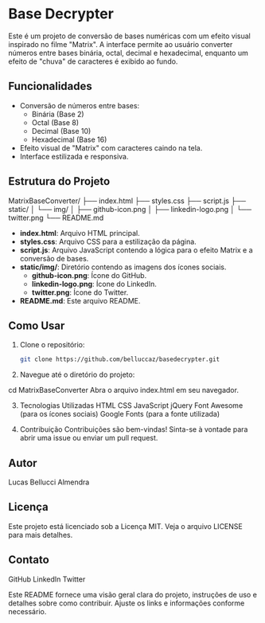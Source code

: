 # Base Decrypter

Este é um projeto de conversão de bases numéricas com um efeito visual inspirado no filme "Matrix". A interface permite ao usuário converter números entre bases binária, octal, decimal e hexadecimal, enquanto um efeito de "chuva" de caracteres é exibido ao fundo.

## Funcionalidades

- Conversão de números entre bases:
  - Binária (Base 2)
  - Octal (Base 8)
  - Decimal (Base 10)
  - Hexadecimal (Base 16)
- Efeito visual de "Matrix" com caracteres caindo na tela.
- Interface estilizada e responsiva.

## Estrutura do Projeto

MatrixBaseConverter/
├── index.html
├── styles.css
├── script.js
├── static/
│ └── img/
│ ├── github-icon.png
│ ├── linkedin-logo.png
│ └── twitter.png
└── README.md

- **index.html**: Arquivo HTML principal.
- **styles.css**: Arquivo CSS para a estilização da página.
- **script.js**: Arquivo JavaScript contendo a lógica para o efeito Matrix e a conversão de bases.
- **static/img/**: Diretório contendo as imagens dos ícones sociais.
  - **github-icon.png**: Ícone do GitHub.
  - **linkedin-logo.png**: Ícone do LinkedIn.
  - **twitter.png**: Ícone do Twitter.
- **README.md**: Este arquivo README.

## Como Usar

1. Clone o repositório:
   ```bash
   git clone https://github.com/belluccaz/basedecrypter.git

2.  Navegue até o diretório do projeto:

cd MatrixBaseConverter
Abra o arquivo index.html em seu navegador.

3. Tecnologias Utilizadas
HTML
CSS
JavaScript
jQuery
Font Awesome (para os ícones sociais)
Google Fonts (para a fonte utilizada)

4. Contribuição
Contribuições são bem-vindas! Sinta-se à vontade para abrir uma issue ou enviar um pull request.

## Autor
Lucas Bellucci Almendra

## Licença
Este projeto está licenciado sob a Licença MIT. Veja o arquivo LICENSE para mais detalhes.

## Contato
GitHub
LinkedIn
Twitter

Este README fornece uma visão geral clara do projeto, instruções de uso e detalhes sobre como contribuir. Ajuste os links e informações conforme necessário.
